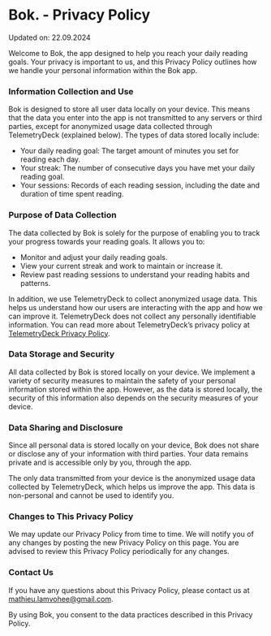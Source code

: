 # Bok. - Privacy Policy

Updated on: 22.09.2024

Welcome to Bok, the app designed to help you reach your daily reading goals. Your privacy is important to us, and this Privacy Policy outlines how we handle your personal information within the Bok app.

### Information Collection and Use

Bok is designed to store all user data locally on your device. This means that the data you enter into the app is not transmitted to any servers or third parties, except for anonymized usage data collected through TelemetryDeck (explained below). The types of data stored locally include:

- Your daily reading goal: The target amount of minutes you set for reading each day.
- Your streak: The number of consecutive days you have met your daily reading goal.
- Your sessions: Records of each reading session, including the date and duration of time spent reading.

### Purpose of Data Collection

The data collected by Bok is solely for the purpose of enabling you to track your progress towards your reading goals. It allows you to:

- Monitor and adjust your daily reading goals.
- View your current streak and work to maintain or increase it.
- Review past reading sessions to understand your reading habits and patterns.

In addition, we use TelemetryDeck to collect anonymized usage data. This helps us understand how our users are interacting with the app and how we can improve it. TelemetryDeck does not collect any personally identifiable information. You can read more about TelemetryDeck’s privacy policy at [TelemetryDeck Privacy Policy](https://telemetrydeck.com/privacy/).

### Data Storage and Security

All data collected by Bok is stored locally on your device. We implement a variety of security measures to maintain the safety of your personal information stored within the app. However, as the data is stored locally, the security of this information also depends on the security measures of your device.

### Data Sharing and Disclosure

Since all personal data is stored locally on your device, Bok does not share or disclose any of your information with third parties. Your data remains private and is accessible only by you, through the app.

The only data transmitted from your device is the anonymized usage data collected by TelemetryDeck, which helps us improve the app. This data is non-personal and cannot be used to identify you.

### Changes to This Privacy Policy

We may update our Privacy Policy from time to time. We will notify you of any changes by posting the new Privacy Policy on this page. You are advised to review this Privacy Policy periodically for any changes.

### Contact Us

If you have any questions about this Privacy Policy, please contact us at mathieu.lamvohee@gmail.com.

By using Bok, you consent to the data practices described in this Privacy Policy.
